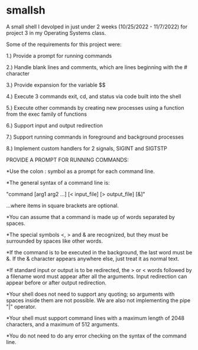 # smallsh
A small shell I devolped in just under 2 weeks (10/25/2022 - 11/7/2022) for project 3 in my Operating Systems class.

Some of the requirements for this project were:

1.) Provide a prompt for running commands

2.) Handle blank lines and comments, which are lines beginning with the # character

3.) Provide expansion for the variable $$

4.) Execute 3 commands exit, cd, and status via code built into the shell

5.) Execute other commands by creating new processes using a function from the exec family of functions

6.) Support input and output redirection

7.) Support running commands in foreground and background processes

8.) Implement custom handlers for 2 signals, SIGINT and SIGTSTP


PROVIDE A PROMPT FOR RUNNING COMMANDS:

*Use the colon : symbol as a prompt for each command line. 

*The general syntax of a command line is:

"command [arg1 arg2 ...] [< input_file] [> output_file] [&]"

…where items in square brackets are optional.

*You can assume that a command is made up of words separated by spaces.

*The special symbols <, > and & are recognized, but they must be surrounded by spaces like other words.

*If the command is to be executed in the background, the last word must be &. If the & character appears anywhere else, just treat it as normal text.

*If standard input or output is to be redirected, the > or < words followed by a filename word must appear after all the arguments. Input redirection can appear before or after output redirection.

*Your shell does not need to support any quoting; so arguments with spaces inside them are not possible. We are also not implementing the pipe "|" operator.

*Your shell must support command lines with a maximum length of 2048 characters, and a maximum of 512 arguments.

*You do not need to do any error checking on the syntax of the command line.
